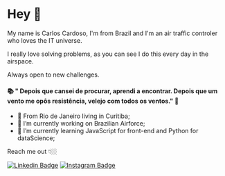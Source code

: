 # Hey 👋

My name is Carlos Cardoso, I'm from Brazil and I'm an air traffic controler who loves the IT universe.

I really love solving problems, as you can see I do this every day in the airspace.

Always open to new challenges.

####  📚 " Depois que cansei de procurar, aprendi a encontrar.  Depois que um vento me opôs resistência, velejo com todos os ventos." 🧠

- 📍 From Rio de Janeiro living in Curitiba;
- 🔭 I’m currently working on Brazilian Airforce;
- 🌱 I’m currently learning JavaScript for front-end and Python for dataScience;

Reach me out 👇🏼

 [![Linkedin Badge](https://img.shields.io/badge/-LinkedIn-blue?style=flat-square&logo=Linkedin&logoColor=white&link=https://https://www.linkedin.com/in/carlos-cardoso-1b0a47181/)](https://www.linkedin.com/in/carlos-cardoso-1b0a47181/) [![Instagram Badge](https://img.shields.io/badge/-Instagram-blue?style=flat-square&logo=Instagram&logoColor=white&link=https://www.instagram.com/_cardoson/)](https://www.instagram.com/_cardoson/)
